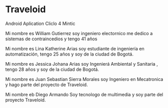 # Traveloid
Android Aplication Cliclo 4 Mintic

Mi nombre es William Gutierrez soy ingeniero electornico me dedico a sistemas de contraincedios y tengo 41 años

Mi nombre es Lina Katherine Arias soy estudiante de ingeniería en automatización, tengo 25 años y soy de la ciudad de Bogotá.

Mi nombre es Jessica Johana Arias soy Ingenierá Ambiental y Sanitaria , tengo 28 años y soy de la ciudad de Bogotá.

Mi nombre es Juan Sebastian Sierra Morales soy Ingeniero en Mecatronica y hago parte del proyecto de Traveloid.

Mi nombre eb Diego Armando Soy tecnologo de multimedia y soy parte del proyecto Traveloid.